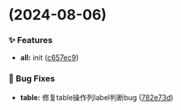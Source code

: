 #  (2024-08-06)


### ✨ Features

* **all:** init ([c657ec9](https://github.com/lstgithub578/bole-component/commit/c657ec9c5609d938a0f8934f3c1e494921f7adf8))


### 🐛 Bug Fixes

* **table:** 修复table操作列label判断bug ([782e73d](https://github.com/lstgithub578/bole-component/commit/782e73d9b1e2177eb551f224fb4304164b8a25c1))




